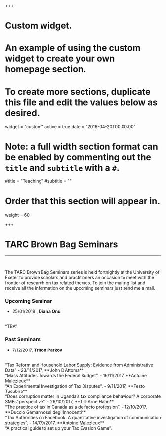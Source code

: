 +++
# Custom widget.
# An example of using the custom widget to create your own homepage section.
# To create more sections, duplicate this file and edit the values below as desired.
widget = "custom"
active = true
date = "2016-04-20T00:00:00"

# Note: a full width section format can be enabled by commenting out the `title` and `subtitle` with a `#`.
#title = "Teaching"
#subtitle = ""

# Order that this section will appear in.
weight = 60

+++

# TARC Brown Bag Seminars
---
<br>

The TARC Brown Bag Seminars series is held fortnightly at the University of Exeter to provide scholars and practitioners an occasion to meet with the frontier of research on tax related themes. To join the mailing list and receive all the information on the upcoming seminars just send me a mail.

### Upcoming Seminar 

- 25/01/2018 , **Diana Onu** 
<br />
“TBA”
 
### Past Seminars

- 7/12/2017,    **Trifon Parkov** 
<br /> 
“Tax Reform and Household Labor Supply: Evidence from Administrative Data”
- 23/11/2017,  **John D’Attoma**
<br /> 
“Mass Attitudes Towards the Federal Budget”.
- 16/11/2017, **Antoine Malézieux**
<br /> 
“An Experimental Investigation of Tax Disputes”.
- 9/11/2017, **Festo Tusubira**
<br /> 
“Does corruption matter in Uganda’s tax compliance behaviour? A corporate SMEs’ perspective”.
- 26/10/2017, **Till-Arne Hahn**
<br />
“The practice of tax in Canada as a de facto profession”.
- 12/10/2017, **Duccio Gamannossi degl'Innocenti**
<br />
“Tax Authorities on Facebook: A quantitative investigation of communication strategies”.
- 14/09/2017, **Antoine Malezieux**
<br />
“A practical guide to set up your Tax Evasion Game”.

